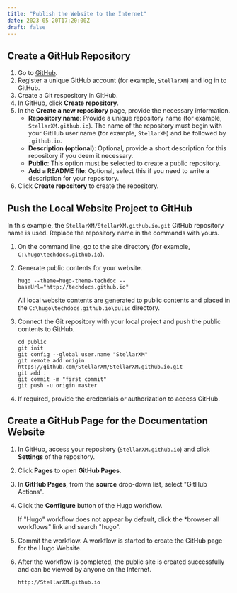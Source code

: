 ```yaml
---
title: "Publish the Website to the Internet"
date: 2023-05-20T17:20:00Z
draft: false
---
```


## Create a GitHub Repository

1. Go to [GitHub](https://github.com/login).
2. Register a unique GitHub account (for example, `StellarXM`) and log in to GitHub.
3. Create a Git respository in GitHub.
4. In GitHub, click **Create repository**.
5. In the **Create a new repository** page, provide the necessary information.
   - **Repository name**: Provide a unique repository name (for example, `StellarXM.github.io`). The name of the repository must begin with your GitHub user name (for example, `StellarXM`) and be followed by `.github.io`.
   - **Description (optional)**: Optional, provide a short description for this repository if you deem it necessary.
   - **Public**: This option must be selected to create a public repository.
   - **Add a README file**: Optional, select this if you need to write a description for your repository.
6. Click **Create repository** to create the repository.

## Push the Local Website Project to GitHub

In this example, the `StellarXM/StellarXM.github.io.git` GitHub repository name is used. Replace the repository name in the commands with yours.

1. On the command line, go to the site directory (for example, `C:\hugo\techdocs.github.io`).

2. Generate public contents for your website.

    ```hugo
    hugo --theme=hugo-theme-techdoc --baseUrl="http://techdocs.github.io"
    ```

    All local website contents are generated to public contents and placed in the `C:\hugo\techdocs.github.io\pulic` directory.
3. Connect the Git repository with your local project and push the public contents to GitHub.

    ```git
    cd public
    git init
    git config --global user.name "StellarXM"
    git remote add origin https://github.com/StellarXM/StellarXM.github.io.git
    git add .
    git commit -m "first commit"
    git push -u origin master
    ```

4. If required, provide the credentials or authorization to access GitHub.

## Create a GitHub Page for the Documentation Website

1. In GitHub, access your repository (`StellarXM.github.io`) and click **Settings** of the repository.
2. Click **Pages** to open **GitHub Pages**.
3. In **GitHub Pages**, from the **source** drop-down list, select "GitHub Actions".
4. Click the **Configure** button of the Hugo workflow.

   If "Hugo" workflow does not appear by default, click the *browser all workflows" link and search "hugo".

5. Commit the workflow. A workflow is started to create the GitHub page for the Hugo Website.
6. After the workflow is completed, the public site is created successfully and can be viewed by anyone on the Internet.

   ```github
   http://StellarXM.github.io
   ```
